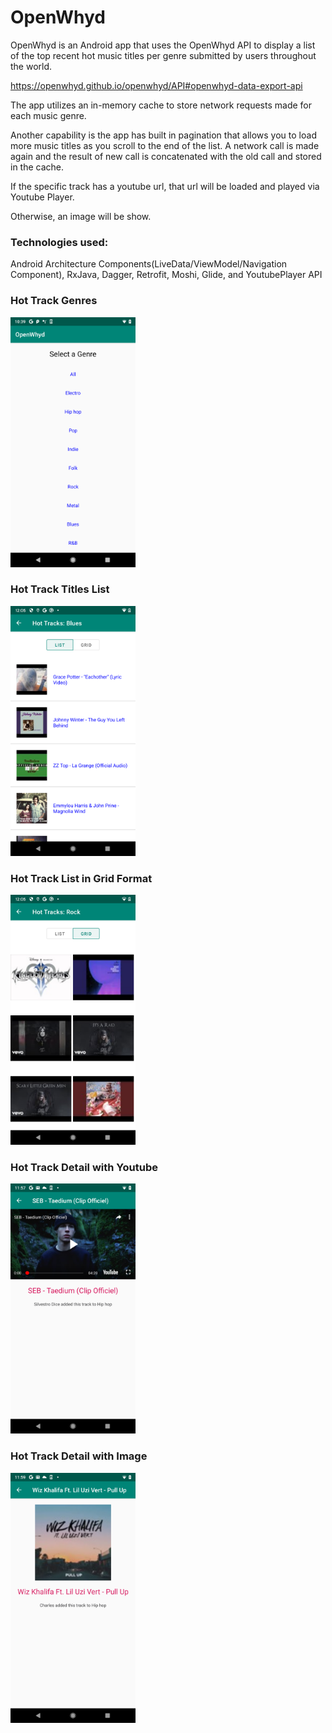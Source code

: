 # OpenWhyd

OpenWhyd is an Android app that uses the OpenWhyd API to display a list of the top recent hot music titles per genre submitted by users throughout the world.

https://openwhyd.github.io/openwhyd/API#openwhyd-data-export-api

The app utilizes an in-memory cache to store network requests made for each music genre.

Another capability is the app has built in pagination that allows you to load more music titles as you scroll to the end of the list. A network call is made again and the result of new call is concatenated with the old call and stored in the cache.

If the specific track has a youtube url, that url will be loaded and played via Youtube Player.

Otherwise, an image will be show.

### Technologies used:
Android Architecture Components(LiveData/ViewModel/Navigation Component), RxJava, Dagger, Retrofit, Moshi, Glide, and YoutubePlayer API

### Hot Track Genres

<img src=https://github.com/sidthekidgowda/OpenWhyd/blob/master/app/src/main/res/drawable/first_screen.png width="200" height="400">

### Hot Track Titles List

<img src=https://github.com/sidthekidgowda/OpenWhyd/blob/master/app/src/main/res/drawable/list.png width="200" height="400">

### Hot Track List in Grid Format
<img src=https://github.com/sidthekidgowda/OpenWhyd/blob/master/app/src/main/res/drawable/grid.png width="200" height="400">

### Hot Track Detail with Youtube

<img src=https://github.com/sidthekidgowda/OpenWhyd/blob/master/app/src/main/res/drawable/youtube.png width="200" height="400">

### Hot Track Detail with Image

<img src=https://github.com/sidthekidgowda/OpenWhyd/blob/master/app/src/main/res/drawable/details.png width="200" height="400">



